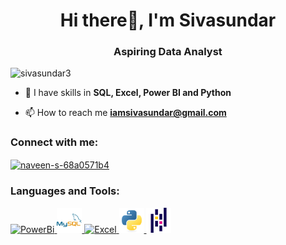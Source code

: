 <h1 align="center">Hi there👋, I'm Sivasundar </h1>
<h3 align="center">Aspiring Data Analyst</h3>

<p align="left"> <img src="https://komarev.com/ghpvc/?username=Sivasundar3&label=Profile%20views&color=0e75b6&style=flat" alt="sivasundar3" /> </p>

- 🌱 I have skills in  **SQL, Excel, Power BI and Python**

- 📫 How to reach me **iamsivasundar@gmail.com**



<h3 align="left">Connect with me:</h3>
<p align="left">
<a href="https://www.linkedin.com/in/sivasundar-/" target="blank"><img align="center" src="https://raw.githubusercontent.com/rahuldkjain/github-profile-readme-generator/master/src/images/icons/Social/linked-in-alt.svg" alt="naveen-s-68a0571b4" height="30" width="40" /></a>


<h3 align="left">Languages and Tools:</h3>
 
<p align="left"> <a href="https://powerbi.microsoft.com/en-au/" target="_blank" rel="noreferrer"> <img src="https://logos-world.net/wp-content/uploads/2022/02/Microsoft-Power-BI-Symbol.png" alt="PowerBi" width="40" height="40"/> </a> 
 </a> <a href="https://www.mysql.com/" target="_blank" rel="noreferrer"> <img src="https://raw.githubusercontent.com/devicons/devicon/master/icons/mysql/mysql-original-wordmark.svg" alt="mysql" width="40" height="40"/> </a>
 <a href="https://www.microsoft.com/en-in/microsoft-365/excel" target="_blank" rel="noreferrer"> <img src="https://cdn1.iconfinder.com/data/icons/famous-brand-apps/100/_-04-512.png" alt="Excel" width="40" height="40"/> </a> 
  </a> <a href="https://www.python.org" target="_blank" rel="noreferrer"> <img src="https://raw.githubusercontent.com/devicons/devicon/master/icons/python/python-original.svg" alt="python" width="40" height="40"/> </a>
  <a href="https://pandas.pydata.org/" target="_blank" rel="noreferrer"> <img src="https://raw.githubusercontent.com/devicons/devicon/2ae2a900d2f041da66e950e4d48052658d850630/icons/pandas/pandas-original.svg" alt="pandas" width="40" height="40"/> </a>
  
